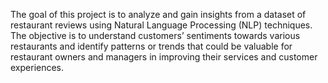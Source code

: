 The goal of this project is to analyze and gain insights from a dataset of restaurant reviews using Natural Language Processing (NLP) techniques. The objective is to understand customers’ sentiments towards various restaurants and identify patterns or trends that could be valuable for restaurant owners and managers in improving their services and customer experiences.

